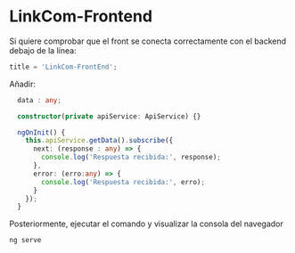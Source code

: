 # LinkCom-Frontend

Si quiere comprobar que el front se conecta correctamente con el backend debajo de la línea:
```typescript
title = 'LinkCom-FrontEnd';
```

Añadir:
```typescript
  data : any;

  constructor(private apiService: ApiService) {}

  ngOnInit() {
    this.apiService.getData().subscribe({
      next: (response : any) => {
        console.log('Respuesta recibida:', response);  
      },
      error: (erro:any) => {
        console.log('Respuesta recibida:', erro);  
      }
    });
  }
```

Posteriormente, ejecutar el comando y visualizar la consola del navegador

```bash
ng serve
```
